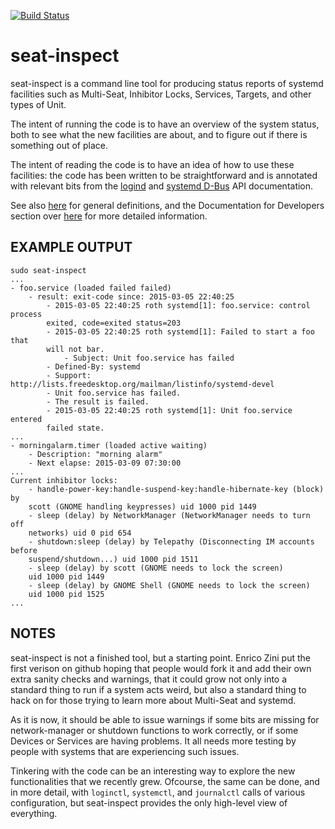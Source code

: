 [![Build Status](https://travis-ci.org/scottwakeling/seat-inspect.svg?branch=master)](https://travis-ci.org/scottwakeling/seat-inspect)

# seat-inspect
seat-inspect is a command line tool for producing status reports of systemd
facilities such as Multi-Seat, Inhibitor Locks, Services, Targets, and other
types of Unit.

The intent of running the code is to have an overview of the system status,
both to see what the new facilities are about, and to figure out if there is
something out of place.

The intent of reading the code is to have an idea of how to use these
facilities: the code has been written to be straightforward and is annotated
with relevant bits from the [logind](http://www.freedesktop.org/wiki/Software/systemd/logind/) and [systemd D-Bus](http://www.freedesktop.org/wiki/Software/systemd/dbus/) API documentation.

See also [here](http://www.freedesktop.org/wiki/Software/systemd/multiseat/)
for general definitions, and the Documentation for Developers section over [here](http://www.freedesktop.org/wiki/Software/systemd/)
for more detailed information.


## EXAMPLE OUTPUT

    sudo seat-inspect
    ...
    - foo.service (loaded failed failed)
        - result: exit-code since: 2015-03-05 22:40:25
            - 2015-03-05 22:40:25 roth systemd[1]: foo.service: control process
            exited, code=exited status=203
            - 2015-03-05 22:40:25 roth systemd[1]: Failed to start a foo that
            will not bar.
                - Subject: Unit foo.service has failed
            - Defined-By: systemd
            - Support: http://lists.freedesktop.org/mailman/listinfo/systemd-devel
            - Unit foo.service has failed.
            - The result is failed.
            - 2015-03-05 22:40:25 roth systemd[1]: Unit foo.service entered
            failed state.
    ...
    - morningalarm.timer (loaded active waiting)
        - Description: "morning alarm"
        - Next elapse: 2015-03-09 07:30:00
    ...
    Current inhibitor locks:
        - handle-power-key:handle-suspend-key:handle-hibernate-key (block) by
        scott (GNOME handling keypresses) uid 1000 pid 1449
        - sleep (delay) by NetworkManager (NetworkManager needs to turn off
        networks) uid 0 pid 654
        - shutdown:sleep (delay) by Telepathy (Disconnecting IM accounts before 
        suspend/shutdown...) uid 1000 pid 1511
        - sleep (delay) by scott (GNOME needs to lock the screen)
        uid 1000 pid 1449
        - sleep (delay) by GNOME Shell (GNOME needs to lock the screen)
        uid 1000 pid 1525
    ...


## NOTES

seat-inspect is not a finished tool, but a starting point. Enrico Zini put
the first verison on github hoping that people would fork it and add their own
extra sanity checks and warnings, that it could grow not only into a standard
thing to run if a system acts weird, but also a standard thing to hack on for
those trying to learn more about Multi-Seat and systemd.

As it is now, it should be able to issue warnings if some bits are missing for
network-manager or shutdown functions to work correctly, or if some Devices or
Services are having problems. It all needs more testing by people with systems
that are experiencing such issues.

Tinkering with the code can be an interesting way to explore the new
functionalities that we recently grew. Ofcourse, the same can be done, and in
more detail, with `loginctl`, `systemctl`, and `journalctl` calls of various
configuration, but seat-inspect provides the only high-level view of everything.

